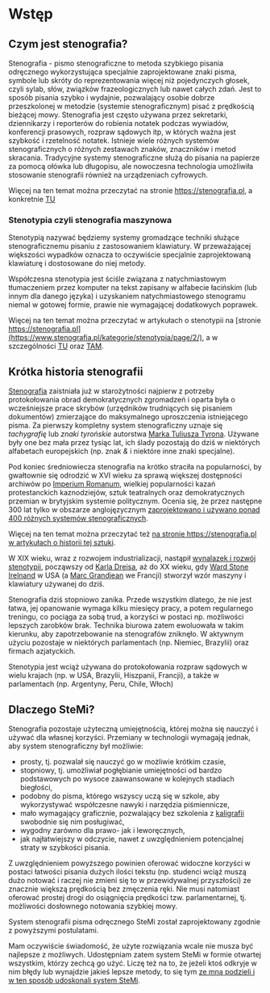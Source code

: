 # Wstęp

## Czym jest stenografia?

Stenografia - pismo stenograficzne to metoda szybkiego pisania odręcznego wykorzystująca specjalnie zaprojektowane znaki pisma, symbole lub skróty do reprezentowania więcej niż pojedynczych głosek, czyli sylab, słów, związków frazeologicznych lub nawet całych zdań. Jest to sposób pisania szybko i wydajnie, pozwalający osobie dobrze przeszkolonej w metodzie (systemie stenograficznym) pisać z prędkością bieżącej mowy. Stenografia jest często używana przez sekretarki, dziennikarzy i reporterów do robienia notatek podczas wywiadów, konferencji prasowych, rozpraw sądowych itp, w których ważna jest szybkość i rzetelność notatek. Istnieje wiele różnych systemów stenograficznych o różnych zestawach znaków, znaczników i metod skracania. Tradycyjne systemy stenograficzne służą do pisania na papierze za pomocą ołówka lub długopisu, ale nowoczesna technologia umożliwiła stosowanie stenografii również na urządzeniach cyfrowych.

Więcej na ten temat można przeczytać na stronie https://stenografia.pl, a konkretnie [TU](https://stenografia.pl/stenografia/#stenografia---co-to-jest)

### Stenotypia czyli stenografia maszynowa

Stenotypią nazywać będziemy systemy gromadzące techniki służące stenograficznemu pisaniu z zastosowaniem klawiatury. W przeważającej większości wypadków oznacza to oczywiście specjalnie zaprojektowaną klawiaturę i dostosowane do niej metody.

Współczesna stenotypia jest ściśle związana z natychmiastowym tłumaczeniem przez komputer na tekst zapisany w alfabecie łacińskim (lub innym dla danego języka) i uzyskaniem natychmiastowego stenogramu niemal w gotowej formie, prawie nie wymagającej dodatkowych poprawek.

Więcej na ten temat można przeczytać w artykułach o stenotypii na [stronie https://stenografia.pl](https://www.stenografia.pl/kategorie/stenotypia/page/2/), a w szczególności [TU](https://www.stenografia.pl/blog/2010-12-04_wprowadzenie-do-stenografii-maszynowej/) oraz [TAM](https://www.stenografia.pl/blog/2011-07-08_stenografia-maszynowa-stenotypia-inauguracja/). 

## Krótka historia stenografii

[Stenografia](https://pl.wikipedia.org/wiki/Stenografia) zaistniała już w starożytności najpierw z potrzeby protokołowania obrad demokratycznych zgromadzeń i oparta była o wcześniejsze prace skrybów (urzędników trudniących się pisaniem dokumentów) zmierzające do maksymalnego uproszczenia istniejącego pisma. Za pierwszy kompletny system stenograficzny uznaje się *tachygrafię* lub *znaki tyrońskie* autorstwa [Marka Tuliusza Tyrona](https://pl.wikipedia.org/wiki/Tyron). Używane były one bez mała przez tysiąc lat, ich ślady pozostają do dziś w niektórych alfabetach europejskich (np. znak *&* i niektóre inne znaki specjalne). 

Pod koniec średniowiecza stenografia na krótko straciła na popularności, by gwałtownie się odrodzić w XVI wieku za sprawą większej dostępności archiwów po [Imperium Romanum](https://pl.wikipedia.org/wiki/Cesarstwo_Rzymskie), wielkiej popularności kazań protestanckich kaznodziejów, sztuk teatralnych oraz demokratycznych przemian w brytyjskim systemie politycznym. Ocenia się, że przez następne 300 lat tylko w obszarze anglojęzycznym [zaprojektowano i używano ponad 400 różnych systemów stenograficznych](https://en.wikipedia.org/wiki/List_of_shorthand_systems).

Więcej na ten temat można przeczytać też [na stronie https://stenografia.pl w artykułach o historii tej sztuki](https://www.stenografia.pl/historia_powszechna/).

W XIX wieku, wraz z rozwojem industrializacji, nastąpił [wynalazek i rozwój stenotypii](https://en.wikipedia.org/wiki/Stenotype), począwszy od [Karla Dreisa](https://en.wikipedia.org/wiki/Karl_Drais), aż do XX wieku, gdy [Ward Stone Irelnand](https://www.stenograph.com/history-writers) w USA (a [Marc Grandjean](https://fr.wikipedia.org/wiki/Marc_Grandjean) we Francji) stworzył wzór maszyny i klawiatury używanej do dziś.

Stenografia dziś stopniowo zanika. Przede wszystkim dlatego, że nie jest łatwa, jej opanowanie wymaga kilku miesięcy pracy, a potem regularnego treningu, co pociąga za sobą trud, a korzyści w postaci np. możliwości lepszych zarobków brak. Technika biurowa zatem ewoluowała w takim kierunku, aby zapotrzebowanie na stenografów zniknęło. W aktywnym użyciu pozostaje w niektórych parlamentach (np. Niemiec, Brazylii) oraz firmach azjatyckich. 

Stenotypia jest wciąż używana do protokołowania rozpraw sądowych w wielu krajach (np. w USA, Brazylii, Hiszpanii, Francji), a także w parlamentach (np. Argentyny, Peru, Chile, Włoch)


## Dlaczego SteMi?

Stenografia pozostaje użyteczną umiejętnością, której można się nauczyć i używać dla własnej korzyści. Przemiany w technologii wymagają jednak, aby system stenograficzny był możliwie: 

 - prosty, tj. pozwalał się nauczyć go w możliwie krótkim czasie,
 - stopniowy, tj. umożliwiał pogłębianie umiejętności od bardzo podstawowych po wysoce zaawansowane w kolejnych stadiach biegłości,
 - podobny do pisma, którego wszyscy uczą się w szkole, aby wykorzystywać współczesne nawyki i narzędzia piśmiennicze,
 - mało wymagający graficznie, pozwalający bez szkolenia z [kaligrafii](https://pl.wikipedia.org/wiki/Kaligrafia) swobodnie się nim posługiwać,
 - wygodny zarówno dla prawo- jak i leworęcznych,
 - jak najłatwiejszy w odczycie, nawet z uwzględnieniem potencjalnej straty w szybkości pisania.
 
Z uwzględnieniem powyższego powinien oferować widoczne korzyści w postaci łatwości pisania dużych ilości tekstu (np. studenci wciąż muszą dużo notować i raczej nie zmieni się to w przewidywalnej przyszłości) ze znacznie większą prędkością bez zmęczenia ręki. Nie musi natomiast oferować prostej drogi do osiągnięcia prędkości tzw. parlamentarnej, tj. możliwości dosłownego notowania szybkiej mowy.

System stenografii pisma odręcznego SteMi został zaprojektowany zgodnie z powyższymi postulatami.

Mam oczywiście świadomość, że użyte rozwiązania wcale nie musza być najlepsze z możliwych. Udostępniam zatem system SteMi w formie otwartej wszystkim, którzy zechcą go użyć. Liczę też na to, że jeżeli ktoś odkryje w nim błędy lub wynajdzie jakieś lepsze metody, to się tym [ze mną podzieli i w ten sposób udoskonali system SteMi](https://www.stenografia.pl/blog/2022-11-20-stenografia_stemi_j/).